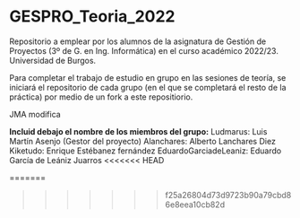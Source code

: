 # GESPRO_Teoria_2022
Repositorio a emplear por los alumnos de la asignatura de Gestión de Proyectos (3º de G. en Ing. Informática) en el curso académico 2022/23. Universidad de Burgos.

Para completar el trabajo de estudio en grupo en las sesiones de teoría, se iniciará el repositorio de cada grupo (en el que se completará el resto de la práctica) por medio de un fork a este repositiorio.


JMA modifica

**Incluid debajo el nombre de los miembros del grupo:**
Ludmarus: Luis Martín Asenjo (Gestor del proyecto)
Alanchares: Alberto Lanchares Diez
Kiketudo: Enrique Estébanez fernández
EduardoGarciadeLeaniz: Eduardo García de Leániz Juarros
<<<<<<< HEAD

=======

>>>>>>> f25a26804d73d9723b90a79cbd86e8eea10cb82d
